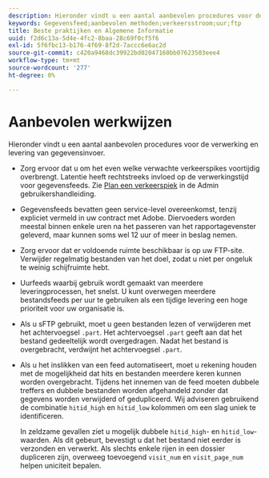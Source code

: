 ```yaml
---
description: Hieronder vindt u een aantal aanbevolen procedures voor de verwerking en levering van gegevensinvoer.
keywords: Gegevensfeed;aanbevolen methoden;verkeersstroom;uur;ftp
title: Beste praktijken en Algemene Informatie
uuid: f2d6c13a-5d4e-4fc2-8baa-28c69f0cf5f6
exl-id: 5f6fbc13-b176-4f69-8f2d-7accc6e6ac2d
source-git-commit: c420a9468dc39922bd02047160bb07623503eee4
workflow-type: tm+mt
source-wordcount: '277'
ht-degree: 0%

---
```


# Aanbevolen werkwijzen

Hieronder vindt u een aantal aanbevolen procedures voor de verwerking en levering van gegevensinvoer.

* Zorg ervoor dat u om het even welke verwachte verkeerspikes voortijdig overbrengt. Latentie heeft rechtstreeks invloed op de verwerkingstijd voor gegevensfeeds. Zie [Plan een verkeerspiek](/help/admin/c-traffic-management/t-traffic-schedule-spike.md) in de Admin gebruikershandleiding.

* Gegevensfeeds bevatten geen service-level overeenkomst, tenzij expliciet vermeld in uw contract met Adobe. Diervoeders worden meestal binnen enkele uren na het passeren van het rapportagevenster geleverd, maar kunnen soms wel 12 uur of meer in beslag nemen.

* Zorg ervoor dat er voldoende ruimte beschikbaar is op uw FTP-site. Verwijder regelmatig bestanden van het doel, zodat u niet per ongeluk te weinig schijfruimte hebt.

* Uurfeeds waarbij gebruik wordt gemaakt van meerdere leveringprocessen, het snelst. U kunt overwegen meerdere bestandsfeeds per uur te gebruiken als een tijdige levering een hoge prioriteit voor uw organisatie is.

* Als u sFTP gebruikt, moet u geen bestanden lezen of verwijderen met het achtervoegsel `.part`. Het achtervoegsel `.part` geeft aan dat het bestand gedeeltelijk wordt overgedragen. Nadat het bestand is overgebracht, verdwijnt het achtervoegsel `.part`.

* Als u het inslikken van een feed automatiseert, moet u rekening houden met de mogelijkheid dat hits en bestanden meerdere keren kunnen worden overgebracht. Tijdens het innemen van de feed moeten dubbele treffers en dubbele bestanden worden afgehandeld zonder dat gegevens worden verwijderd of gedupliceerd. Wij adviseren gebruikend de combinatie `hitid_high` en `hitid_low` kolommen om een slag uniek te identificeren.

   In zeldzame gevallen ziet u mogelijk dubbele `hitid_high`- en `hitid_low`-waarden. Als dit gebeurt, bevestigt u dat het bestand niet eerder is verzonden en verwerkt. Als slechts enkele rijen in een dossier dupliceren zijn, overweeg toevoegend `visit_num` en `visit_page_num` helpen uniciteit bepalen.
